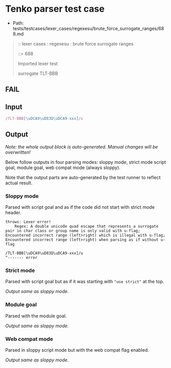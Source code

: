 # Tenko parser test case

- Path: tests/testcases/lexer_cases/regexesu/brute_force_surrogate_ranges/688.md

> :: lexer cases : regexesu : brute force surrogate ranges
>
> ::> 688
>
> Imported lexer test
>
> surrogate TLT-BBB

## FAIL

## Input

`````js
/TLT-BBB[\uDCA9\uD83D\uDCA9-xxx]/u
`````

## Output

_Note: the whole output block is auto-generated. Manual changes will be overwritten!_

Below follow outputs in four parsing modes: sloppy mode, strict mode script goal, module goal, web compat mode (always sloppy).

Note that the output parts are auto-generated by the test runner to reflect actual result.

### Sloppy mode

Parsed with script goal and as if the code did not start with strict mode header.

`````
throws: Lexer error!
    Regex: A double unicode quad escape that represents a surrogate pair in char class or group name is only valid with u-flag; Encountered incorrect range (left>right) which is illegal with u-flag; Encountered incorrect range (left>right) when parsing as if without u-flag

/TLT-BBB[\uDCA9\uD83D\uDCA9-xxx]/u
^------- error
`````

### Strict mode

Parsed with script goal but as if it was starting with `"use strict"` at the top.

_Output same as sloppy mode._

### Module goal

Parsed with the module goal.

_Output same as sloppy mode._

### Web compat mode

Parsed in sloppy script mode but with the web compat flag enabled.

_Output same as sloppy mode._
